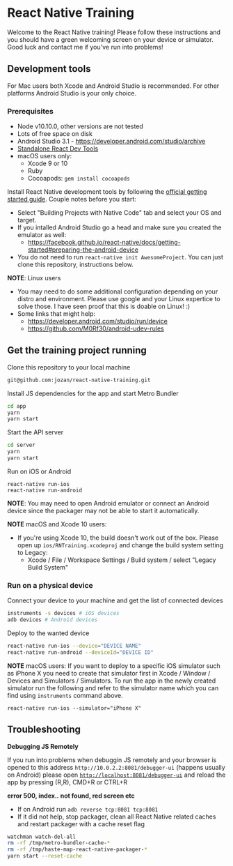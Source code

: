 # React Native Training

Welcome to the React Native training! Please follow these instructions and you should have a green welcoming screen on your device or simulator. Good luck and contact me if you've run into problems!

## Development tools

For Mac users both Xcode and Android Studio is recommended. For other platforms Android Studio is your only choice.

### Prerequisites

- Node v10.10.0, other versions are not tested
- Lots of free space on disk
- Android Studio 3.1 - https://developer.android.com/studio/archive
- [Standalone React Dev Tools](https://github.com/facebook/react-devtools/tree/master/packages/react-devtools)
- macOS users only:
  - Xcode 9 or 10
  - Ruby
  - Cocoapods: `gem install cocoapods`

Install React Native development tools by following the [official getting started guide](https://facebook.github.io/react-native//docs/getting-started). Couple notes before you start:

- Select "Building Projects with Native Code" tab and select your OS and target.
- If you intalled Android Studio go a head and make sure you created the emulator as well:
  - https://facebook.github.io/react-native/docs/getting-started#preparing-the-android-device
- You do not need to run `react-native init AwesomeProject`. You can just clone this repository, instructions below.

**NOTE**: Linux users

- You may need to do some additional configuration depending on your distro and environment. Please use google and your Linux expertice to solve those. I have seen proof that this is doable on Linux! :)
- Some links that might help:
  - https://developer.android.com/studio/run/device
  - https://github.com/M0Rf30/android-udev-rules

## Get the training project running

Clone this repository to your local machine

```sh
git@github.com:jozan/react-native-training.git
```

Install JS dependencies for the app and start Metro Bundler

```sh
cd app
yarn
yarn start
```

Start the API server

```sh
cd server
yarn
yarn start
```

Run on iOS or Android

```
react-native run-ios
react-native run-android
```

**NOTE**: You may need to open Android emulator or connect an Android device since the packager may not be able to start it automatically.

**NOTE** macOS and Xcode 10 users:

- If you're using Xcode 10, the build doesn't work out of the box. Please open up `ios/RNTraining.xcodeproj` and change the build system setting to Legacy:
  - Xcode / File / Workspace Settings / Build system / select "Legacy Build System"

### Run on a physical device

Connect your device to your machine and get the list of connected devices

```sh
instruments -s devices # iOS devices
adb devices # Android devices
```

Deploy to the wanted device

```sh
react-native run-ios --device="DEVICE NAME"
react-native run-android --deviceId="DEVICE ID"
```

**NOTE** macOS users: If you want to deploy to a specific iOS simulator such as iPhone X you need to create that simulator first in Xcode / Window / Devices and Simulators / Simulators. To run the app in the newly created simulator run the following and refer to the simulator name which you can find using `instruments` command above.

```
react-native run-ios --simulator="iPhone X"
```

## Troubleshooting

**Debugging JS Remotely**

If you run into problems when debuggin JS remotely and your browser is opened to this address `http://10.0.2.2:8081/debugger-ui` (happens usually on Android) please open [`http://localhost:8081/debugger-ui`](http://localhost:8081/debugger-ui) and reload the app by pressing (R,R), CMD+R or CTRL+R

**error 500, index._._ not found, red screen etc**

- If on Android run `adb reverse tcp:8081 tcp:8081`
- If it did not help, stop packager, clean all React Native related caches and restart packager with a cache reset flag

```sh
watchman watch-del-all
rm -rf /tmp/metro-bundler-cache-*
rm -rf /tmp/haste-map-react-native-packager-*
yarn start --reset-cache
```
